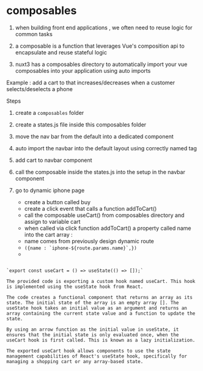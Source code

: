 # composables

1. when building front end applications , we often need to reuse logic for common tasks 

2. a composable is a function that leverages Vue's composition api to encapsulate and reuse stateful logic 

3. nuxt3 has a composables directory to automatically import your vue composables into your application using auto imports

Example : 
add a cart to that increases/decreases when a customer selects/deselects a phone 

Steps

1. create a `composables` folder 

2. create a states.js file inside this composables folder 

3. move the nav bar from the default into a dedicated component

4. auto import the navbar into the default layout using correctly named tag

5. add cart to navbar component

6. call the composable inside the states.js into the setup in the navbar component 

7. go to dynamic iphone page 
    - create a button called buy 
    - create a click event that calls a function addToCart()
    - call the composable useCart() from composables directory and assign to variable cart
    - when called via click function addToCart() a property called name into the cart array :
    - name comes from previously design dynamic route 
    - ```({name : `iphone-${route.params.name}`,})```
    - 

```notice

`export const useCart = () => useState(() => []);`

The provided code is exporting a custom hook named useCart. This hook is implemented using the useState hook from React.

The code creates a functional component that returns an array as its state. The initial state of the array is an empty array []. The useState hook takes an initial value as an argument and returns an array containing the current state value and a function to update the state.

By using an arrow function as the initial value in useState, it ensures that the initial state is only evaluated once, when the useCart hook is first called. This is known as a lazy initialization.

The exported useCart hook allows components to use the state management capabilities of React's useState hook, specifically for managing a shopping cart or any array-based state.

```